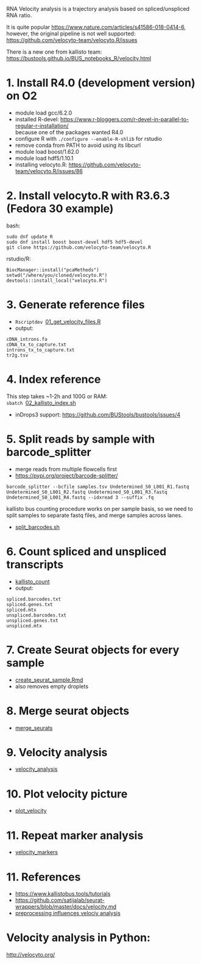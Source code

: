 RNA Velocity analysis is a trajectory analysis based on spliced/unspliced RNA ratio.

It is quite popular https://www.nature.com/articles/s41586-018-0414-6,  
however, the original pipeline is not well supported:
https://github.com/velocyto-team/velocyto.R/issues

There is a new one from kallisto team:
https://bustools.github.io/BUS_notebooks_R/velocity.html

# 1. Install R4.0 (development version) on O2
- module load gcc/6.2.0
- installed R-devel: https://www.r-bloggers.com/r-devel-in-parallel-to-regular-r-installation/  
because one of the packages wanted R4.0
- configure R with `./configure --enable-R-shlib` for rstudio
- remove conda from PATH to avoid using its libcurl
- module load boost/1.62.0
- module load hdf5/1.10.1
- installing velocyto.R: https://github.com/velocyto-team/velocyto.R/issues/86

# 2. Install velocyto.R with R3.6.3 (Fedora 30 example)
bash:
```
sudo dnf update R
sudo dnf install boost boost-devel hdf5 hdf5-devel
git clone https://github.com/velocyto-team/velocyto.R
```
rstudio/R:
```
BiocManager::install("pcaMethods")
setwd("/where/you/cloned/velocyto.R")
devtools::install_local("velocyto.R")
```

# 3. Generate reference files
- `Rscriptdev `[01_get_velocity_files.R](https://github.com/naumenko-sa/crt/blob/master/velocity/01_get_velocity_files.R)
- output:
```
cDNA_introns.fa
cDNA_tx_to_capture.txt
introns_tx_to_capture.txt
tr2g.tsv
```

# 4. Index reference
This step takes ~1-2h and 100G or RAM:  
`sbatch `[02_kallisto_index.sh](https://github.com/naumenko-sa/crt/blob/master/velocity/02_kallisto_index.sh)

- inDrops3 support: https://github.com/BUStools/bustools/issues/4

# 5. Split reads by sample with barcode_splitter

- merge reads from multiple flowcells first
- https://pypi.org/project/barcode-splitter/
```
barcode_splitter --bcfile samples.tsv Undetermined_S0_L001_R1.fastq Undetermined_S0_L001_R2.fastq Undetermined_S0_L001_R3.fastq Undetermined_S0_L001_R4.fastq --idxread 3 --suffix .fq
```

kallisto bus counting procedure works on per sample basis, so we need to split samples to separate fastq files, and merge samples across lanes.

- [split_barcodes.sh](https://github.com/naumenko-sa/crt/blob/master/velocity/03_split_barcodes.sh)

# 6. Count spliced and unspliced transcripts
- [kallisto_count](https://github.com/naumenko-sa/crt/blob/master/velocity/04_kallisto_count.sh)
- output:
```
spliced.barcodes.txt
spliced.genes.txt
spliced.mtx
unspliced.barcodes.txt
unspliced.genes.txt
unspliced.mtx
```

# 7. Create Seurat objects for every sample
- [create_seurat_sample.Rmd](https://github.com/naumenko-sa/crt/blob/master/velocity/05.create_seurat_sample.Rmd)
- also removes empty droplets

# 8. Merge seurat objects
- [merge_seurats](https://github.com/naumenko-sa/crt/blob/master/velocity/06.merge_seurats.Rmd)

# 9. Velocity analysis
- [velocity_analysis](https://github.com/naumenko-sa/crt/blob/master/velocity/07.velocity_analysis.Rmd)

# 10. Plot velocity picture
- [plot_velocity](https://github.com/naumenko-sa/crt/blob/master/velocity/08.plot_velocity.Rmd)

# 11. Repeat marker analysis
- [velocity_markers](https://github.com/naumenko-sa/crt/blob/master/velocity/09.velocity_markers.Rmd)

# 11. References
- https://www.kallistobus.tools/tutorials
- https://github.com/satijalab/seurat-wrappers/blob/master/docs/velocity.md
- [preprocessing influences velociy analysis](https://www.biorxiv.org/content/10.1101/2020.03.13.990069v1)

# Velocity analysis in Python:
http://velocyto.org/

